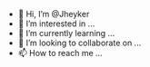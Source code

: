 - 👋 Hi, I’m @Jheyker
- 👀 I’m interested in ...
- 🌱 I’m currently learning ...
- 💞️ I’m looking to collaborate on ...
- 📫 How to reach me ...

<!---
Jheyker/Jheyker is a ✨ special ✨ repository because its `README.md` (this file) appears on your GitHub profile.
You can click the Preview link to take a look at your changes.
--->
